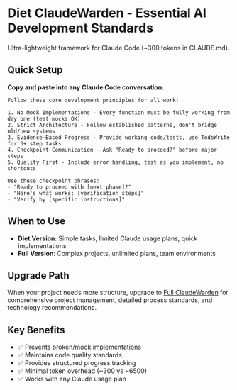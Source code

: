 # Diet ClaudeWarden - Essential AI Development Standards

Ultra-lightweight framework for Claude Code (~300 tokens in CLAUDE.md).

## Quick Setup

**Copy and paste into any Claude Code conversation:**

```
Follow these core development principles for all work:

1. No Mock Implementations - Every function must be fully working from day one (test mocks OK)
2. Strict Architecture - Follow established patterns, don't bridge old/new systems  
3. Evidence-Based Progress - Provide working code/tests, use TodoWrite for 3+ step tasks
4. Checkpoint Communication - Ask "Ready to proceed?" before major steps
5. Quality First - Include error handling, test as you implement, no shortcuts

Use these checkpoint phrases:
- "Ready to proceed with [next phase]?"
- "Here's what works: [verification steps]" 
- "Verify by [specific instructions]"
```

## When to Use

- **Diet Version**: Simple tasks, limited Claude usage plans, quick implementations
- **Full Version**: Complex projects, unlimited plans, team environments

## Upgrade Path

When your project needs more structure, upgrade to [Full ClaudeWarden](../full/) for comprehensive project management, detailed process standards, and technology recommendations.

## Key Benefits

- ✅ Prevents broken/mock implementations
- ✅ Maintains code quality standards  
- ✅ Provides structured progress tracking
- ✅ Minimal token overhead (~300 vs ~6500)
- ✅ Works with any Claude usage plan